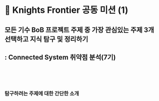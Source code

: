 # 🌙 Knights Frontier 공동 미션 (1)
## 모든 기수 BoB 프로젝트 주제 중 가장 관심있는 주제 3개 선택하고 지식 탐구 및 정리하기 
## : Connected System 취약점 분석(7기)
<br>
<br>

<br>

### 탐구하려는 주제에 대한 간단한 소개

